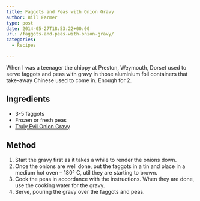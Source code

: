 ```yaml
---
title: Faggots and Peas with Onion Gravy
author: Bill Farmer
type: post
date: 2014-05-27T18:53:22+00:00
url: /faggots-and-peas-with-onion-gravy/
categories:
  - Recipes

---
```

When I was a teenager the chippy at Preston, Weymouth, Dorset used to serve faggots and peas with gravy in those aluminium foil containers that take-away Chinese used to come in. Enough for 2.

## Ingredients

  * 3-5 faggots
  * Frozen or fresh peas
  * [Truly Evil Onion Gravy][1]

## Method

  1. Start the gravy first as it takes a while to render the onions down.
  2. Once the onions are well done, put the faggots in a tin and place in a medium hot oven &#8211; 180° C, util they are starting to brown.
  3. Cook the peas in accordance with the instructions. When they are done, use the cooking water for the gravy.
  4. Serve, pouring the gravy over the faggots and peas.

 [1]: http://billthefarmer.users.sourceforge.net/wordpress/truly-evil-onion-gravy "http://billthefarmer.users.sourceforge.net/wordpress/truly-evil-onion-gravy"